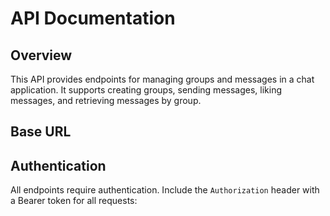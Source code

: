 # API Documentation

## Overview

This API provides endpoints for managing groups and messages in a chat application. It supports creating groups, sending messages, liking messages, and retrieving messages by group.

## Base URL


## Authentication

All endpoints require authentication. Include the `Authorization` header with a Bearer token for all requests:


